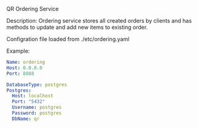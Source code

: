 QR Ordering Service

Description: Ordering service stores all created orders by clients and has methods to update and add new items to existing order.

Configration file loaded from ./etc/ordering.yaml

Example:
```yaml
Name: ordering
Host: 0.0.0.0
Port: 8888

DatabaseType: postgres
Postgres:
  Host: localhost
  Port: "5432"
  Username: postgres
  Password: postgres
  DbName: qr
```